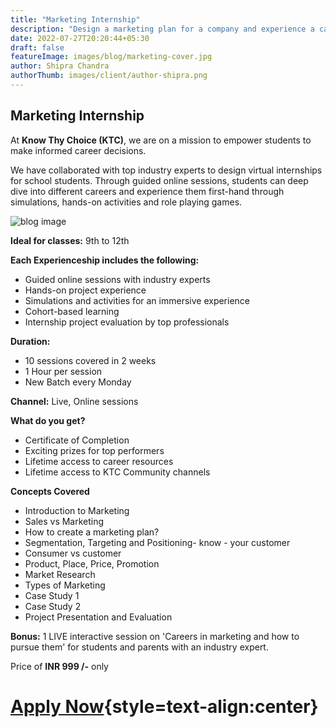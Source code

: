 ```yaml
---
title: "Marketing Internship"
description: "Design a marketing plan for a company and experience a career in Marketing"
date: 2022-07-27T20:20:44+05:30
draft: false
featureImage: images/blog/marketing-cover.jpg
author: Shipra Chandra
authorThumb: images/client/author-shipra.png
---
```


## Marketing Internship

At __Know Thy Choice (KTC)__, we are on a mission to empower students to make informed career decisions.

We have collaborated with top industry experts to design virtual internships for school students. Through guided online sessions, students can deep dive into different careers and experience them first-hand through simulations, hands-on activities and role playing games.

![blog image](/images/blog/marketing-inpost-1.jpg)


__Ideal for classes:__ 9th to 12th

__Each Experienceship includes the following:__
- Guided online sessions with industry experts 
- Hands-on project experience
- Simulations and activities for an immersive experience
- Cohort-based learning
- Internship project evaluation by top professionals

__Duration:__
- 10 sessions covered in 2 weeks
- 1 Hour per session
- New Batch every Monday

__Channel:__ Live, Online sessions

__What do you get?__
- Certificate of Completion
- Exciting prizes for top performers
- Lifetime access to career resources 
- Lifetime access to KTC Community channels


__Concepts Covered__
- Introduction to Marketing
- Sales vs Marketing
- How to create a marketing plan?
- Segmentation, Targeting and Positioning- know - your customer
- Consumer vs customer
- Product, Place, Price, Promotion
- Market Research
- Types of Marketing
- Case Study 1
- Case Study 2
- Project Presentation and Evaluation

__Bonus:__  1 LIVE interactive session on 'Careers in marketing and how to pursue them' for students and parents with an industry expert.

Price of **INR 999 /-** only

# [Apply Now](https://rzp.io/l/knowthychoice-marketing){style=text-align:center}

